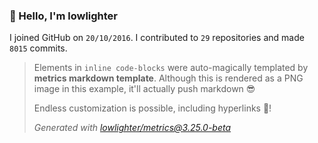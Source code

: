 ### 👋 Hello, I'm lowlighter

I joined GitHub on `20/10/2016`.
I contributed to `29` repositories and made `8015` commits.

> Elements in `inline code-blocks` were auto-magically templated by **metrics markdown template**.
> Although this is rendered as a PNG image in this example, it'll actually push markdown 😎
>
> Endless customization is possible, including hyperlinks 🎉!
>
> *Generated with [lowlighter/metrics@3.25.0-beta](https://github.com/lowlighter/metrics)*
